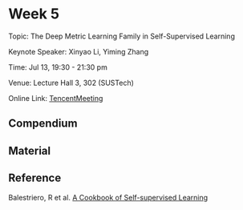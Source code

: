 # Week 5

Topic: The Deep Metric Learning Family in Self-Supervised Learning

Keynote Speaker: Xinyao Li, Yiming Zhang

Time: Jul 13, 19:30 - 21:30 pm

Venue: Lecture Hall 3, 302 (SUSTech)


Online Link: [TencentMeeting](https://sustech.meeting.tencent.com/dm/rzsV1UdvWHtp)

## Compendium

## Material

## Reference

Balestriero, R et al. [A Cookbook of Self-supervised Learning](https://arxiv.org/abs/2304.12210)
